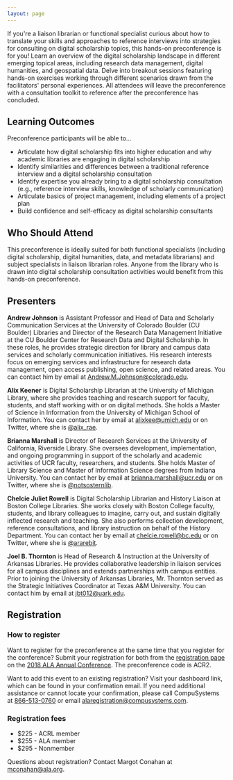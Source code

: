 ```yaml
---
layout: page
---
```


If you're a liaison librarian or functional specialist curious about how to translate your skills and approaches to reference interviews into strategies for consulting on digital scholarship topics, this hands-on preconference is for you! Learn an overview of the digital scholarship landscape in different emerging topical areas, including research data management, digital humanities, and geospatial data. Delve into breakout sessions featuring hands-on exercises working through different scenarios drawn from the facilitators' personal experiences. All attendees will leave the preconference with a consultation toolkit to reference after the preconference has concluded.

## Learning Outcomes

Preconference participants will be able to...

* Articulate how digital scholarship fits into higher education and why academic libraries are engaging in digital scholarship
* Identify similarities and differences between a traditional reference interview and a digital scholarship consultation
* Identify expertise you already bring to a digital scholarship consultation (e.g., reference interview skills, knowledge of scholarly communication)
* Articulate basics of project management, including elements of a project plan
* Build confidence and self-efficacy as digital scholarship consultants

## Who Should Attend

This preconference is ideally suited for both functional specialists (including digital scholarship, digital humanities, data, and metadata librarians) and subject specialists in liaison librarian roles. Anyone from the library who is drawn into digital scholarship consultation activities would benefit from this hands-on preconference.

## Presenters

**Andrew Johnson** is Assistant Professor and Head of Data and Scholarly Communication Services at the University of Colorado Boulder (CU Boulder) Libraries and Director of the Research Data Management Initiative at the CU Boulder Center for Research Data and Digital Scholarship. In these roles, he provides strategic direction for library and campus data services and scholarly communication initiatives. His research interests focus on emerging services and infrastructure for research data management, open access publishing, open science, and related areas. You can contact him by email at [Andrew.M.Johnson@colorado.edu](mailto:Andrew.M.Johnson@colorado.edu).

**Alix Keener** is Digital Scholarship Librarian at the University of Michigan Library, where she provides teaching and research support for faculty, students, and staff working with or on digital methods. She holds a Master of Science in Information from the University of Michigan School of Information. You can contact her by email at [alixkee@umich.edu](mailto:alixkee@umich.edu) or on Twitter, where she is [@alix_rae](https://twitter.com/alix_rae).

**Brianna Marshall** is Director of Research Services at the University of California, Riverside Library. She oversees development, implementation, and ongoing programming in support of the scholarly and academic activities of UCR faculty, researchers, and students. She holds Master of Library Science and Master of Information Science degrees from Indiana University. You can contact her by email at [brianna.marshall@ucr.edu](mailto:brianna.marshall@ucr.edu) or on Twitter, where she is [@notsosternlib](https://twitter.com/notsosternlib).

**Chelcie Juliet Rowell** is Digital Scholarship Librarian and History Liaison at Boston College Libraries. She works closely with Boston College faculty, students, and library colleagues to imagine, carry out, and sustain digitally inflected research and teaching. She also performs collection development, reference consultations, and library instruction on behalf of the History Department. You can contact her by email at [chelcie.rowell@bc.edu](mailto:chelcie.rowell@bc.edu) or on Twitter, where she is [@ararebit](https://twitter.com/ararebit).

**Joel B. Thornton** is Head of Research & Instruction at the University of Arkansas Libraries. He provides collaborative leadership in liaison services for all campus disciplines and extends partnerships with campus entities. Prior to joining the University of Arkansas Libraries, Mr. Thornton served as the Strategic Initiatives Coordinator at Texas A&M University. You can contact him by email at [jbt012@uark.edu](mailto:jbt012@uark.edu).

## Registration

### How to register

Want to register for the preconference at the same time that you register for the conference? Submit your registration for both from the [registration page](https://2018.alaannual.org/registration/register-now) on the [2018 ALA Annual Conference](https://2018.alaannual.org). The preconference code is ACR2.

Want to add this event to an existing registration? Visit your dashboard link, which can be found in your confirmation email. If you need additional assistance or cannot locate your confirmation, please call CompuSystems at [866-513-0760](tel:866-513-0760) or email [alaregistration@compusystems.com](mailto:alaregistration@compusystems.com).

### Registration fees

* $225 - ACRL member
* $255 - ALA member
* $295 - Nonmember

Questions about registration? Contact Margot Conahan at [mconahan@ala.org](mailto:mconahan@ala.org).

